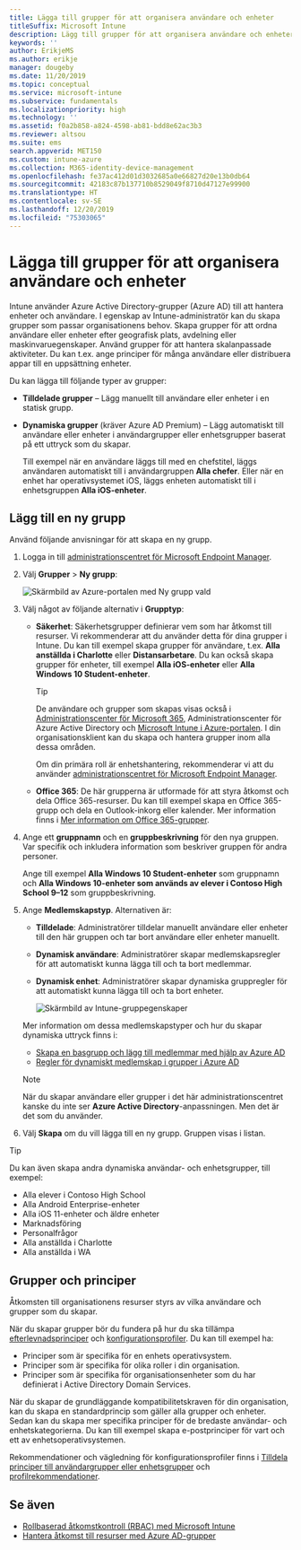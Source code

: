 ```yaml
---
title: Lägga till grupper för att organisera användare och enheter
titleSuffix: Microsoft Intune
description: Lägg till grupper för att organisera användare och enheter efter geografi, avdelning eller maskinvaruegenskaper.
keywords: ''
author: ErikjeMS
ms.author: erikje
manager: dougeby
ms.date: 11/20/2019
ms.topic: conceptual
ms.service: microsoft-intune
ms.subservice: fundamentals
ms.localizationpriority: high
ms.technology: ''
ms.assetid: f0a2b858-a824-4598-ab81-bdd8e62ac3b3
ms.reviewer: altsou
ms.suite: ems
search.appverid: MET150
ms.custom: intune-azure
ms.collection: M365-identity-device-management
ms.openlocfilehash: fe37ac412d01d3032685a0e66827d20e13b0db64
ms.sourcegitcommit: 42183c87b137710b8529049f8710d47127e99900
ms.translationtype: HT
ms.contentlocale: sv-SE
ms.lasthandoff: 12/20/2019
ms.locfileid: "75303065"
---
```

# <a name="add-groups-to-organize-users-and-devices"></a>Lägga till grupper för att organisera användare och enheter

Intune använder Azure Active Directory-grupper (Azure AD) till att hantera enheter och användare. I egenskap av Intune-administratör kan du skapa grupper som passar organisationens behov. Skapa grupper för att ordna användare eller enheter efter geografisk plats, avdelning eller maskinvaruegenskaper. Använd grupper för att hantera skalanpassade aktiviteter. Du kan t.ex. ange principer för många användare eller distribuera appar till en uppsättning enheter.

Du kan lägga till följande typer av grupper:

- **Tilldelade grupper** – Lägg manuellt till användare eller enheter i en statisk grupp. 
- **Dynamiska grupper** (kräver Azure AD Premium) – Lägg automatiskt till användare eller enheter i användargrupper eller enhetsgrupper baserat på ett uttryck som du skapar.

  Till exempel när en användare läggs till med en chefstitel, läggs användaren automatiskt till i användargruppen **Alla chefer**. Eller när en enhet har operativsystemet iOS, läggs enheten automatiskt till i enhetsgruppen **Alla iOS-enheter**.

## <a name="add-a-new-group"></a>Lägg till en ny grupp

Använd följande anvisningar för att skapa en ny grupp.

1. Logga in till [administrationscentret för Microsoft Endpoint Manager](https://go.microsoft.com/fwlink/?linkid=2109431).
2. Välj **Grupper** > **Ny grupp**:

   ![Skärmbild av Azure-portalen med Ny grupp vald](./media/groups-add/groups-add-new.png)

3. Välj något av följande alternativ i **Grupptyp**:

    - **Säkerhet**: Säkerhetsgrupper definierar vem som har åtkomst till resurser. Vi rekommenderar att du använder detta för dina grupper i Intune. Du kan till exempel skapa grupper för användare, t.ex. **Alla anställda i Charlotte** eller **Distansarbetare**. Du kan också skapa grupper för enheter, till exempel **Alla iOS-enheter** eller **Alla Windows 10 Student-enheter**.

        > [!TIP]
        > De användare och grupper som skapas visas också i [Administrationscenter för Microsoft 365](https://admin.microsoft.com), Administrationscenter för Azure Active Directory och [Microsoft Intune i Azure-portalen](https://go.microsoft.com/fwlink/?linkid=2090973). I din organisationsklient kan du skapa och hantera grupper inom alla dessa områden.
        >
        > Om din primära roll är enhetshantering, rekommenderar vi att du använder [administrationscentret för Microsoft Endpoint Manager](https://go.microsoft.com/fwlink/?linkid=2109431).

    - **Office 365**: De här grupperna är utformade för att styra åtkomst och dela Office 365-resurser. Du kan till exempel skapa en Office 365-grupp och dela en Outlook-inkorg eller kalender. Mer information finns i [Mer information om Office 365-grupper](https://support.office.com/article/learn-about-office-365-groups-b565caa1-5c40-40ef-9915-60fdb2d97fa2).

4. Ange ett **gruppnamn** och en **gruppbeskrivning** för den nya gruppen. Var specifik och inkludera information som beskriver gruppen för andra personer.

    Ange till exempel **Alla Windows 10 Student-enheter** som gruppnamn och **Alla Windows 10-enheter som används av elever i Contoso High School 9–12** som gruppbeskrivning.

5. Ange **Medlemskapstyp**. Alternativen är:

    - **Tilldelade**: Administratörer tilldelar manuellt användare eller enheter till den här gruppen och tar bort användare eller enheter manuellt.
    - **Dynamisk användare**: Administratörer skapar medlemskapsregler för att automatiskt kunna lägga till och ta bort medlemmar.
    - **Dynamisk enhet**: Administratörer skapar dynamiska gruppregler för att automatiskt kunna lägga till och ta bort enheter.

        ![Skärmbild av Intune-gruppegenskaper](./media/groups-add/groups-add-properties.png)

    Mer information om dessa medlemskapstyper och hur du skapar dynamiska uttryck finns i:

    - [Skapa en basgrupp och lägg till medlemmar med hjälp av Azure AD](https://docs.microsoft.com/azure/active-directory/fundamentals/active-directory-groups-create-azure-portal)
    - [Regler för dynamiskt medlemskap i grupper i Azure AD](https://docs.microsoft.com/azure/active-directory/users-groups-roles/groups-dynamic-membership)

    > [!NOTE]
    > När du skapar användare eller grupper i det här administrationscentret kanske du inte ser **Azure Active Directory**-anpassningen. Men det är det som du använder.

6. Välj **Skapa** om du vill lägga till en ny grupp. Gruppen visas i listan.

> [!TIP]
> Du kan även skapa andra dynamiska användar- och enhetsgrupper, till exempel:
>
> - Alla elever i Contoso High School
> - Alla Android Enterprise-enheter
> - Alla iOS 11-enheter och äldre enheter
> - Marknadsföring
> - Personalfrågor
> - Alla anställda i Charlotte
> - Alla anställda i WA

## <a name="groups-and-policies"></a>Grupper och principer

Åtkomsten till organisationens resurser styrs av vilka användare och grupper som du skapar.

När du skapar grupper bör du fundera på hur du ska tillämpa [efterlevnadsprinciper](../protect/device-compliance-get-started.md) och [konfigurationsprofiler](../configuration/device-profiles.md). Du kan till exempel ha:

- Principer som är specifika för en enhets operativsystem.
- Principer som är specifika för olika roller i din organisation.
- Principer som är specifika för organisationsenheter som du har definierat i Active Directory Domain Services.

När du skapar de grundläggande kompatibilitetskraven för din organisation, kan du skapa en standardprincip som gäller alla grupper och enheter. Sedan kan du skapa mer specifika principer för de bredaste användar- och enhetskategorierna. Du kan till exempel skapa e-postprinciper för vart och ett av enhetsoperativsystemen.

Rekommendationer och vägledning för konfigurationsprofiler finns i [Tilldela principer till användargrupper eller enhetsgrupper](../configuration/device-profile-assign.md#user-groups-vs-device-groups) och [profilrekommendationer](../configuration/device-profile-create.md#recommendations).

## <a name="see-also"></a>Se även

- [Rollbaserad åtkomstkontroll (RBAC) med Microsoft Intune](role-based-access-control.md)
- [Hantera åtkomst till resurser med Azure AD-grupper](https://docs.microsoft.com/azure/active-directory/active-directory-manage-groups)
